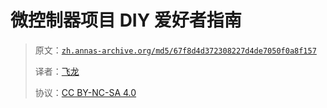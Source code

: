 # 微控制器项目 DIY 爱好者指南

> 原文：[`zh.annas-archive.org/md5/67f8d4d372308227d4de7050f0a8f157`](https://zh.annas-archive.org/md5/67f8d4d372308227d4de7050f0a8f157)
> 
> 译者：[飞龙](https://github.com/wizardforcel)
> 
> 协议：[CC BY-NC-SA 4.0](http://creativecommons.org/licenses/by-nc-sa/4.0/)